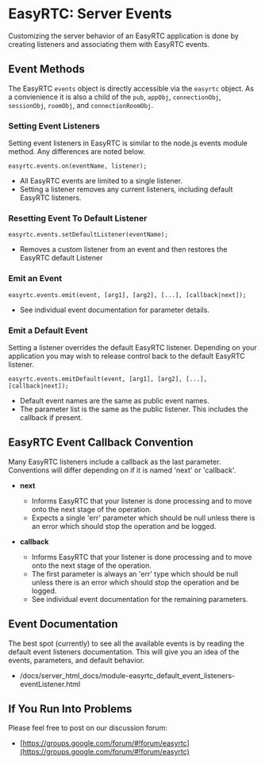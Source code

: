 EasyRTC: Server Events
======================

Customizing the server behavior of an EasyRTC application is done by creating listeners and associating them with EasyRTC events.


## Event Methods

The EasyRTC `events` object is directly accessible via the `easyrtc` object. As a convienience it is also a child of the `pub`, `appObj`, `connectionObj`, `sessionObj`, `roomObj`, and `connectionRoomObj`.


### Setting Event Listeners

Setting event listeners in EasyRTC is similar to the node.js events module method. Any differences are noted below.

    easyrtc.events.on(eventName, listener);

 - All EasyRTC events are limited to a single listener.
 - Setting a listener removes any current listeners, including default EasyRTC listeners.


### Resetting Event To Default Listener

	easyrtc.events.setDefaultListener(eventName);

 - Removes a custom listener from an event and then restores the EasyRTC default Listener

### Emit an Event

    easyrtc.events.emit(event, [arg1], [arg2], [...], [callback|next]);

 - See individual event documentation for parameter details.

### Emit a Default Event

Setting a listener overrides the default EasyRTC listener. Depending on your application you may wish to release control back to the default EasyRTC listener.

    easyrtc.events.emitDefault(event, [arg1], [arg2], [...], [callback|next]);

 - Default event names are the same as public event names.
 - The parameter list is the same as the public listener. This includes the callback if present.


## EasyRTC Event Callback Convention

Many EasyRTC listeners include a callback as the last parameter. Conventions will differ depending on if it is named 'next' or 'callback'.

- **next**
  - Informs EasyRTC that your listener is done processing and to move onto the next stage of the operation.
  - Expects a single 'err' parameter which should be null unless there is an error which should stop the operation and be logged.

- **callback**
  - Informs EasyRTC that your listener is done processing and to move onto the next stage of the operation.
  - The first parameter is always an 'err' type which should be null unless there is an error which should stop the operation and be logged.
  - See individual event documentation for the remaining parameters.


## Event Documentation

The best spot (currently) to see all the available events is by reading the default event listeners documentation. This will give you an idea of the events, parameters, and default behavior.

 - /docs/server_html_docs/module-easyrtc_default_event_listeners-eventListener.html


If You Run Into Problems
------------------------
Please feel free to post on our discussion forum:

 * [https://groups.google.com/forum/#!forum/easyrtc](https://groups.google.com/forum/#!forum/easyrtc)
